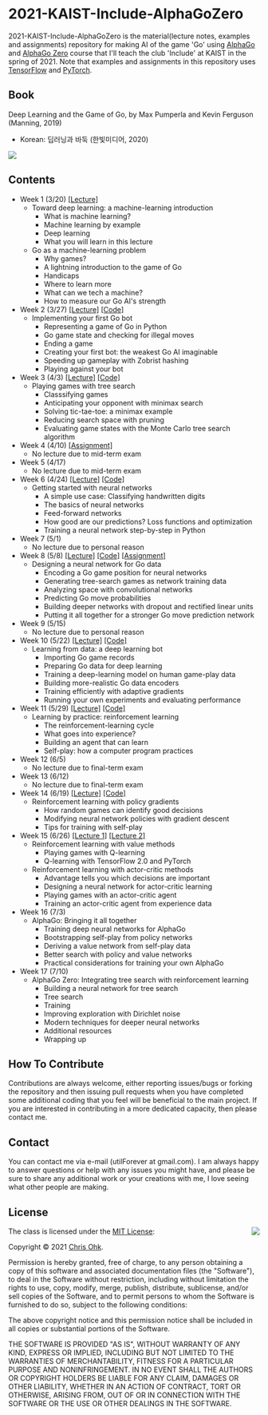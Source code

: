 # 2021-KAIST-Include-AlphaGoZero

2021-KAIST-Include-AlphaGoZero is the material(lecture notes, examples and assignments) repository for making AI of the game 'Go' using [AlphaGo](https://deepmind.com/research/case-studies/alphago-the-story-so-far) and [AlphaGo Zero](https://deepmind.com/blog/article/alphago-zero-starting-scratch) course that I'll teach the club 'Include' at KAIST in the spring of 2021. Note that examples and assignments in this repository uses [TensorFlow](https://www.tensorflow.org/) and [PyTorch](https://pytorch.org/).

## Book

Deep Learning and the Game of Go, by Max Pumperla and Kevin Ferguson (Manning, 2019)
- Korean: 딥러닝과 바둑 (한빛미디어, 2020)

![](https://images.manning.com/360/480/resize/book/8/4ef97d9-3867-4f76-9301-c05009020c68/Pumperla-DL-HI.png)

## Contents

- Week 1 (3/20) [[Lecture]](./1%20-%20Lecture/210320%20-%20Introduction.pdf)
  - Toward deep learning: a machine-learning introduction
    - What is machine learning?
    - Machine learning by example
    - Deep learning
    - What you will learn in this lecture
  - Go as a machine-learning problem
    - Why games?
    - A lightning introduction to the game of Go
    - Handicaps
    - Where to learn more
    - What can we tech a machine?
    - How to measure our Go AI's strength
- Week 2 (3/27) [[Lecture]](./1%20-%20Lecture/210327%20-%20Implementing%20first%20Go%20bot.pdf) [[Code]](./2%20-%20Code/210327%20-%20Implementing%20first%20Go%20bot)
  - Implementing your first Go bot
    - Representing a game of Go in Python
    - Go game state and checking for illegal moves
    - Ending a game
    - Creating your first bot: the weakest Go AI imaginable
    - Speeding up gameplay with Zobrist hashing
    - Playing against your bot
- Week 3 (4/3) [[Lecture]](./1%20-%20Lecture/210403%20-%20Tree%20search%20algorithms.pdf) [[Code]](./2%20-%20Code/210403%20-%20Tree%20search%20algorithms)
  - Playing games with tree search
    - Classsifying games
    - Anticipating your opponent with minimax search
    - Solving tic-tae-toe: a minimax example
    - Reducing search space with pruning
    - Evaluating game states with the Monte Carlo tree search algorithm
- Week 4 (4/10) [[Assignment]](./3%20-%20Assignment/210410%20-%20Assignment%201.pdf)
  - No lecture due to mid-term exam
- Week 5 (4/17)
  - No lecture due to mid-term exam
- Week 6 (4/24) [[Lecture]](./1%20-%20Lecture/210424%20-%20Getting%20started%20with%20neural%20networks.pdf) [[Code]](./2%20-%20Code/210424%20-%20Getting%20started%20with%20neural%20networks)
  - Getting started with neural networks
    - A simple use case: Classifying handwritten digits
    - The basics of neural networks
    - Feed-forward networks
    - How good are our predictions? Loss functions and optimization
    - Training a neural network step-by-step in Python
- Week 7 (5/1)
  - No lecture due to personal reason
- Week 8 (5/8) [[Lecture]](./1%20-%20Lecture/210508%20-%20Neural%20network%20for%20Go%20data.pdf) [[Code]](./2%20-%20Code/210508%20-%20Neural%20network%20for%20Go%20data) [[Assignment]](./3%20-%20Assignment/210509%20-%20Assignment%202.pdf)
  - Designing a neural network for Go data
    - Encoding a Go game position for neural networks
    - Generating tree-search games as network training data
    - Analyzing space with convolutional networks
    - Predicting Go move probabilities
    - Building deeper networks with dropout and rectified linear units
    - Putting it all together for a stronger Go move prediction network
- Week 9 (5/15)
  - No lecture due to personal reason
- Week 10 (5/22) [[Lecture]](./1%20-%20Lecture/210522%20-%20Learning%20from%20data%2C%20a%20deep-learning%20bot.pdf) [[Code]](./2%20-%20Code/210522%20-%20Learning%20from%20data%2C%20a%20deep-learning%20bot)
  - Learning from data: a deep learning bot
    - Importing Go game records
    - Preparing Go data for deep learning
    - Training a deep-learning model on human game-play data
    - Building more-realistic Go data encoders
    - Training efficiently with adaptive gradients
    - Running your own experiments and evaluating performance
- Week 11 (5/29) [[Lecture]](./1%20-%20Lecture/210529%20-%20Learning%20by%20practice%2C%20reinforcement%20learning.pdf) [[Code]](./2%20-%20Code/210529%20-%20Learning%20by%20practice%2C%20reinforcement%20learning)
  - Learning by practice: reinforcement learning
    - The reinforcement-learning cycle
    - What goes into experience?
    - Building an agent that can learn
    - Self-play: how a computer program practices
- Week 12 (6/5)
  - No lecture due to final-term exam
- Week 13 (6/12)
  - No lecture due to final-term exam
- Week 14 (6/19) [[Lecture]](./1%20-%20Lecture/210619%20-%20Reinforcement%20learning%20with%20policy%20gradients.pdf) [[Code]](./2%20-%20Code/210619%20-%20Reinforcement%20learning%20with%20policy%20gradients)
  - Reinforcement learning with policy gradients
    - How random games can identify good decisions
    - Modifying neural network policies with gradient descent
    - Tips for training with self-play
- Week 15 (6/26) [[Lecture 1]](./1%20-%20Lecture/210626%20-%20Reinforcement%20learning%20with%20value%20methods.pdf) [[Lecture 2]](./1%20-%20Lecture/210626%20-%20Reinforcement%20learning%20with%20actor-critic%20methods.pdf)
  - Reinforcement learning with value methods
    - Playing games with Q-learning
    - Q-learning with TensorFlow 2.0 and PyTorch
  - Reinforcement learning with actor-critic methods
    - Advantage tells you which decisions are important
    - Designing a neural network for actor-critic learning
    - Playing games with an actor-critic agent
    - Training an actor-critic agent from experience data
- Week 16 (7/3)
  - AlphaGo: Bringing it all together
    - Training deep neural networks for AlphaGo
    - Bootstrapping self-play from policy networks
    - Deriving a value network from self-play data
    - Better search with policy and value networks
    - Practical considerations for training your own AlphaGo
- Week 17 (7/10)
  - AlphaGo Zero: Integrating tree search with reinforcement learning
    - Building a neural network for tree search
    - Tree search
    - Training
    - Improving exploration with Dirichlet noise
    - Modern techniques for deeper neural networks
    - Additional resources
    - Wrapping up

## How To Contribute

Contributions are always welcome, either reporting issues/bugs or forking the repository and then issuing pull requests when you have completed some additional coding that you feel will be beneficial to the main project. If you are interested in contributing in a more dedicated capacity, then please contact me.

## Contact

You can contact me via e-mail (utilForever at gmail.com). I am always happy to answer questions or help with any issues you might have, and please be sure to share any additional work or your creations with me, I love seeing what other people are making.

## License

<img align="right" src="http://opensource.org/trademarks/opensource/OSI-Approved-License-100x137.png">

The class is licensed under the [MIT License](http://opensource.org/licenses/MIT):

Copyright &copy; 2021 [Chris Ohk](http://www.github.com/utilForever).

Permission is hereby granted, free of charge, to any person obtaining a copy of this software and associated documentation files (the "Software"), to deal in the Software without restriction, including without limitation the rights to use, copy, modify, merge, publish, distribute, sublicense, and/or sell copies of the Software, and to permit persons to whom the Software is furnished to do so, subject to the following conditions:

The above copyright notice and this permission notice shall be included in all copies or substantial portions of the Software.

THE SOFTWARE IS PROVIDED "AS IS", WITHOUT WARRANTY OF ANY KIND, EXPRESS OR IMPLIED, INCLUDING BUT NOT LIMITED TO THE WARRANTIES OF MERCHANTABILITY, FITNESS FOR A PARTICULAR PURPOSE AND NONINFRINGEMENT. IN NO EVENT SHALL THE AUTHORS OR COPYRIGHT HOLDERS BE LIABLE FOR ANY CLAIM, DAMAGES OR OTHER LIABILITY, WHETHER IN AN ACTION OF CONTRACT, TORT OR OTHERWISE, ARISING FROM, OUT OF OR IN CONNECTION WITH THE SOFTWARE OR THE USE OR OTHER DEALINGS IN THE SOFTWARE.
